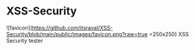 # XSS-Security
![favicon](https://github.com/itsraval/XSS-Security/blob/main/public/images/favicon.png?raw=true =250x250)
XSS Security tester
